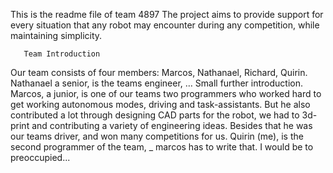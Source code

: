 This is the readme file of team 4897
The project aims to provide support for every situation that any robot may encounter during any competition, 
while maintaining simplicity.



       Team Introduction

Our team consists of four members: Marcos, Nathanael, Richard, Quirin.
Nathanael a senior, is the teams engineer, … Small further introduction.
Marcos, a junior, is one of our teams two programmers who worked hard to get working autonomous modes, driving and task-assistants. But he also contributed a lot through designing CAD parts for the robot, we had to 3d-print and contributing a variety of engineering ideas. Besides that he was our teams driver, and won many competitions for us.
Quirin (me), is the second programmer of the team, _ marcos has to write that. I would be to preoccupied...